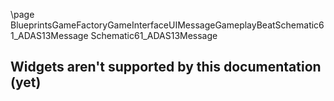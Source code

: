 \page BlueprintsGameFactoryGameInterfaceUIMessageGameplayBeatSchematic61_ADAS13Message Schematic61_ADAS13Message
## Widgets aren't supported by this documentation (yet)
